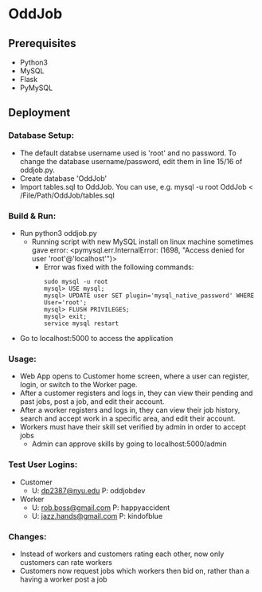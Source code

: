 # OddJob

## Prerequisites
* Python3
* MySQL
* Flask
* PyMySQL
   <pip3 install pymysql>

## Deployment

### Database Setup:
* The default databse username used is 'root' and no password. To change the database username/password, edit them in line 15/16 of oddjob.py.
* Create database 'OddJob'
* Import tables.sql to OddJob. You can use, e.g. mysql -u root OddJob < /File/Path/OddJob/tables.sql

### Build & Run:
* Run python3 oddjob.py
    * Running script with new MySQL install on linux machine sometimes gave error:
        <pymysql.err.InternalError: (1698, "Access denied for user 'root'@'localhost'")>
        * Error was fixed with the following commands:
            ```
            sudo mysql -u root
            mysql> USE mysql;
            mysql> UPDATE user SET plugin='mysql_native_password' WHERE User='root';
            mysql> FLUSH PRIVILEGES;
            mysql> exit;
            service mysql restart
            ```
* Go to localhost:5000 to access the application

### Usage:
* Web App opens to Customer home screen, where a user can register, login, or switch to the Worker page.
* After a customer registers and logs in, they can view their pending and past jobs, post a job, and edit their account.
* After a worker registers and logs in, they can view their job history, search and accept work in a specific area, and edit their account.
* Workers must have their skill set verified by admin in order to accept jobs
    * Admin can approve skills by going to localhost:5000/admin

### Test User Logins:
* Customer
    * U: dp2387@nyu.edu		P: oddjobdev
* Worker
    * U: rob.boss@gmail.com	P: happyaccident
    * U: jazz.hands@gmail.com	P: kindofblue

### Changes:
* Instead of workers and customers rating each other, now only customers can rate workers
* Customers now request jobs which workers then bid on, rather than a having a worker post a job
